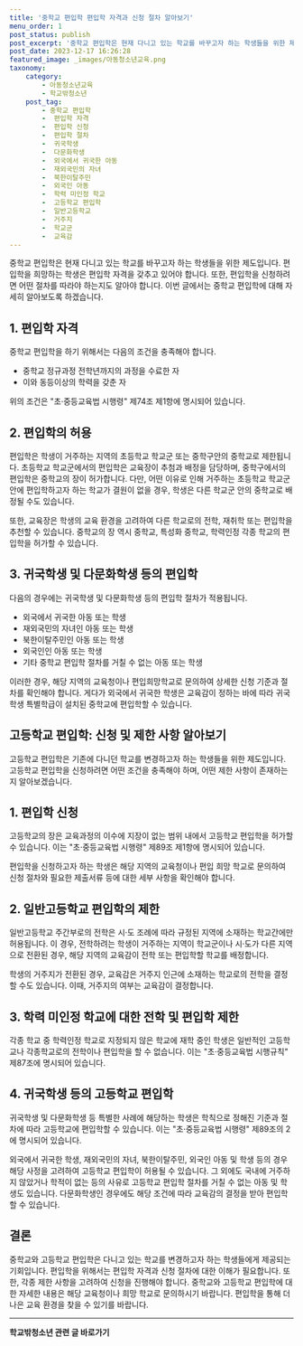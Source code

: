 ```yaml
---
title: '중학교 편입학 편입학 자격과 신청 절차 알아보기'
menu_order: 1
post_status: publish
post_excerpt: '중학교 편입학은 현재 다니고 있는 학교를 바꾸고자 하는 학생들을 위한 제도입니다. 편입학을 희망하는 학생은 편입학 자격을 갖추고 있어야 합니다. 또한, 편입학을 신청하려면 어떤 절차를 따라야 하는지도 알아야 합니다. 이번 글에서는 중학교 편입학에 대해 자세히 알아보도록 하겠습니다.'
post_date: 2023-12-17 16:26:28
featured_image: _images/아동청소년교육.png
taxonomy:
    category:
        - 아동청소년교육
        - 학교밖청소년
    post_tag:
        - 중학교 편입학
        -  편입학 자격
        -  편입학 신청
        -  편입학 절차
        -  귀국학생
        -  다문화학생
        -  외국에서 귀국한 아동
        -  재외국민의 자녀
        -  북한이탈주민
        -  외국인 아동
        -  학력 미인정 학교
        -  고등학교 편입학
        -  일반고등학교
        -  거주지
        -  학교군
        -  교육감
---
```



중학교 편입학은 현재 다니고 있는 학교를 바꾸고자 하는 학생들을 위한 제도입니다. 편입학을 희망하는 학생은 편입학 자격을 갖추고 있어야 합니다. 또한, 편입학을 신청하려면 어떤 절차를 따라야 하는지도 알아야 합니다. 이번 글에서는 중학교 편입학에 대해 자세히 알아보도록 하겠습니다.

## 1. 편입학 자격

중학교 편입학을 하기 위해서는 다음의 조건을 충족해야 합니다.

- 중학교 정규과정 전학년까지의 과정을 수료한 자
- 이와 동등이상의 학력을 갖춘 자

위의 조건은 "초·중등교육법 시행령" 제74조 제1항에 명시되어 있습니다.

## 2. 편입학의 허용

편입학은 학생이 거주하는 지역의 초등학교 학교군 또는 중학구안의 중학교로 제한됩니다. 초등학교 학교군에서의 편입학은 교육장이 추첨과 배정을 담당하며, 중학구에서의 편입학은 중학교의 장이 허가합니다. 다만, 어떤 이유로 인해 거주하는 초등학교 학교군 안에 편입학하고자 하는 학교가 결원이 없을 경우, 학생은 다른 학교군 안의 중학교로 배정될 수도 있습니다.

또한, 교육장은 학생의 교육 환경을 고려하여 다른 학교로의 전학, 재취학 또는 편입학을 추천할 수 있습니다. 중학교의 장 역시 중학교, 특성화 중학교, 학력인정 각종 학교의 편입학을 허가할 수 있습니다.

## 3. 귀국학생 및 다문화학생 등의 편입학

다음의 경우에는 귀국학생 및 다문화학생 등의 편입학 절차가 적용됩니다.

- 외국에서 귀국한 아동 또는 학생
- 재외국민의 자녀인 아동 또는 학생
- 북한이탈주민인 아동 또는 학생
- 외국인인 아동 또는 학생
- 기타 중학교 편입학 절차를 거칠 수 없는 아동 또는 학생

이러한 경우, 해당 지역의 교육청이나 편입희망학교로 문의하여 상세한 신청 기준과 절차를 확인해야 합니다. 게다가 외국에서 귀국한 학생은 교육감이 정하는 바에 따라 귀국학생 특별학급이 설치된 중학교에 편입학할 수 있습니다.

## 고등학교 편입학: 신청 및 제한 사항 알아보기

고등학교 편입학은 기존에 다니던 학교를 변경하고자 하는 학생들을 위한 제도입니다. 고등학교 편입학을 신청하려면 어떤 조건을 충족해야 하며, 어떤 제한 사항이 존재하는지 알아보겠습니다.

## 1. 편입학 신청

고등학교의 장은 교육과정의 이수에 지장이 없는 범위 내에서 고등학교 편입학을 허가할 수 있습니다. 이는 "초·중등교육법 시행령" 제89조 제1항에 명시되어 있습니다.

편입학을 신청하고자 하는 학생은 해당 지역의 교육청이나 편입 희망 학교로 문의하여 신청 절차와 필요한 제출서류 등에 대한 세부 사항을 확인해야 합니다.

## 2. 일반고등학교 편입학의 제한

일반고등학교 주간부로의 전학은 시·도 조례에 따라 규정된 지역에 소재하는 학교간에만 허용됩니다. 이 경우, 전학하려는 학생이 거주하는 지역이 학교군이나 시·도가 다른 지역으로 전환된 경우, 해당 지역의 교육감이 전학 또는 편입학할 학교를 배정합니다.

학생의 거주지가 전환된 경우, 교육감은 거주지 인근에 소재하는 학교로의 전학을 결정할 수도 있습니다. 이때, 거주지의 여부는 교육감이 결정합니다.

## 3. 학력 미인정 학교에 대한 전학 및 편입학 제한

각종 학교 중 학력인정 학교로 지정되지 않은 학교에 재학 중인 학생은 일반적인 고등학교나 각종학교로의 전학이나 편입학을 할 수 없습니다. 이는 "초·중등교육법 시행규칙" 제87조에 명시되어 있습니다.

## 4. 귀국학생 등의 고등학교 편입학

귀국학생 및 다문화학생 등 특별한 사례에 해당하는 학생은 학칙으로 정해진 기준과 절차에 따라 고등학교에 편입학할 수 있습니다. 이는 "초·중등교육법 시행령" 제89조의 2에 명시되어 있습니다.

외국에서 귀국한 학생, 재외국민의 자녀, 북한이탈주민, 외국인 아동 및 학생 등의 경우 해당 사정을 고려하여 고등학교 편입학이 허용될 수 있습니다. 그 외에도 국내에 거주하지 않았거나 학적이 없는 등의 사유로 고등학교 편입학 절차를 거칠 수 없는 아동 및 학생도 있습니다. 다문화학생인 경우에도 해당 조건에 따라 교육감의 결정을 받아 편입학할 수 있습니다.

## 결론


중학교와 고등학교 편입학은 다니고 있는 학교를 변경하고자 하는 학생들에게 제공되는 기회입니다. 편입학을 위해서는 편입학 자격과 신청 절차에 대한 이해가 필요합니다. 또한, 각종 제한 사항을 고려하여 신청을 진행해야 합니다. 중학교와 고등학교 편입학에 대한 자세한 내용은 해당 교육청이나 희망 학교로 문의하시기 바랍니다. 편입학을 통해 더 나은 교육 환경을 찾을 수 있기를 바랍니다.
<!-- wp:separator -->
<hr class="wp-block-separator has-alpha-channel-opacity"/>
<!-- /wp:separator -->

<!-- wp:group {"backgroundColor":"base","layout":{"type":"constrained"}} -->
<div class="wp-block-group has-base-background-color has-background"><!-- wp:paragraph {"align":"center","fontSize":"medium"} -->
<p class="has-text-align-center has-large-font-size"><strong>학교밖청소년 관련 글 바로가기</strong></p>
<!-- /wp:paragraph -->


<!-- wp:latest-posts
{"categories":[{"id":34677,"count":19,"description":"","link":"https://uknowlaw.com/category/%ed%95%99%ea%b5%90%eb%b0%96%ec%b2%ad%ec%86%8c%eb%85%84/","name":"학교밖청소년","slug":"학교밖청소년","taxonomy":"category","parent":0,"meta":[],"_links":{"self":[{"href":"https://uknowlaw.com/wp-json/wp/v2/categories/34677"}],"collection":[{"href":"https://uknowlaw.com/wp-json/wp/v2/categories"}],"about":[{"href":"https://uknowlaw.com/wp-json/wp/v2/taxonomies/category"}],"wp:post_type":[{"href":"https://uknowlaw.com/wp-json/wp/v2/posts?categories=34677"}],"curies":[{"name":"wp","href":"https://api.w.org/{rel}","templated":true}]}}],"postsToShow":100,"excerptLength":28,"postLayout":"grid","columns":2,"featuredImageAlign":"left","featuredImageSizeSlug":"large","fontSize":"small"} /--></div>
<!-- /wp:group -->